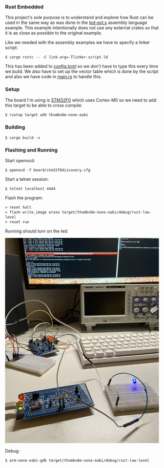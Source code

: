 ### Rust Embedded
This project's sole purpose is to understand and explore how Rust can be used
in the same way as was done in the
[led-ext.s](../stm32f0-discovery/led/led-ext.s) assembly language example. This
example intentionally does not use any external crates so that it is as close
as possible to the original example.

Like we needed with the assembly examples we have to specify a linker script:
```console
$ cargo rustc -- -C link-arg=-Tlinker-script.ld
```
This has been added to [config.toml](./cargo/config.toml) so we don't have to
type this every time we build.
We also have to set up the vector table which is done by the script and also
we have code in [main.rs](./src/main.rs) to handle this.

### Setup
The board I'm using is [STM32F0](https://www.st.com/en/microcontrollers-microprocessors/stm32f0-series.html)
which uses Cortex-M0 so we need to add this target to be able to cross compile:
```console
$ rustup target add thumbv6m-none-eabi
```

### Building
```console
$ cargo build -v
```

### Flashing and Running
Start openocd:
```console
$ openocd -f board/stm32f0discovery.cfg
```

Start a telnet session:
```console
$ telnet localhost 4444
```

Flash the program:
```console
> reset halt
> flash write_image erase target/thumbv6m-none-eabi/debug/rust-low-level
> reset run
```
Running should turn on the led:

![Rust LED example](./img/rust-led-example.jpg "Example of Ruest LED example")

Debug:
```console
$ arm-none-eabi-gdb target/thumbv6m-none-eabi/debug/rust-low-level
```
